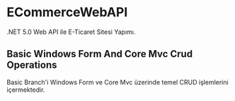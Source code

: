 # ECommerceWebAPI

.NET 5.0 Web API ile E-Ticaret Sitesi Yapımı.

## Basic Windows Form And Core Mvc Crud Operations

Basic Branch'i Windows Form ve Core Mvc üzerinde temel CRUD işlemlerini içermektedir.
